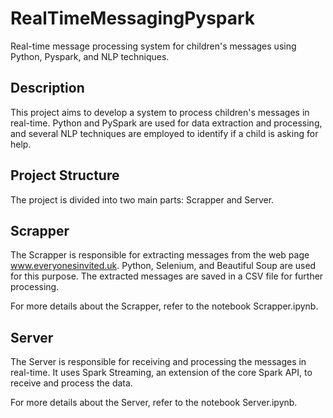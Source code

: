 # RealTimeMessagingPyspark
Real-time message processing system for children's messages using Python, Pyspark, and NLP techniques.

## Description
This project aims to develop a system to process children's messages in real-time. Python and PySpark are used for data extraction and processing, and several NLP techniques are employed to identify if a child is asking for help.

## Project Structure
The project is divided into two main parts: Scrapper and Server.

## Scrapper
The Scrapper is responsible for extracting messages from the web page www.everyonesinvited.uk. Python, Selenium, and Beautiful Soup are used for this purpose. The extracted messages are saved in a CSV file for further processing.

For more details about the Scrapper, refer to the notebook Scrapper.ipynb.

## Server
The Server is responsible for receiving and processing the messages in real-time. It uses Spark Streaming, an extension of the core Spark API, to receive and process the data.

For more details about the Server, refer to the notebook Server.ipynb.
